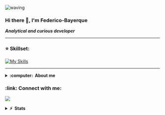 ![waving](https://capsule-render.vercel.app/api?type=waving&height=200&text=Fedebayer%20&fontAlignY=40&color=gradient)


### Hi there 👋, I'm Federico-Bayerque
***Analytical and curious developer***

<hr/>

### :star: Skillset:
[![My Skills](https://skillicons.dev/icons?i=dotnet,cs,java,spring,mysql,postgresql,docker,javascript,typescript,mongodb,nodejs,expressjs,angular,vuejs)](https://skillicons.dev)

<hr/>

<details close="true">
  <summary><b>:computer: &nbsp;About me</b></summary>
  
  - 🔭 I’m currently working on  ***Proyects***
  - 🌱 I’m currently learning ***AI***
  - 👯 I’m looking to collaborate on ***Java/JavaScript***
  - 💬 Ask me about ***Anything***
  - 📫 How to reach me: federicobayerque@gmail.com
  - ⚡ Fun fact: ***A shrimp's heart is in its head***
 </details>


<h3 align="left"> :link: Connect with me:</h3>

[![](https://img.shields.io/badge/linkedin-%230077B5.svg?style=for-the-badge&logo=linkedin)](https://www.linkedin.com/in/federicobayerque/)

 <details close="true">
  <summary><b>⚡ &nbsp;Stats</b></summary>
  
[![Visitor](https://visitor-badge.laobi.icu/badge?page_id=FedeBayer)](https://github.com/FedeBayer) 
[![GitHub followers](https://img.shields.io/github/followers/FedeBayer.svg?style=social&label=Follow)](https://github.com/FedeBayer?tab=followers)

<p><img src="https://github-readme-stats-sigma-seven.vercel.app/api?username=fedebayer&show_icons=true&locale=en&theme=react" alt="fedebayer"/><img src="https://github-readme-streak-stats.herokuapp.com/?user=fedebayer&theme=react" alt="fedebayer"/></p>
<img align="left" src="https://github-readme-stats-sigma-seven.vercel.app/api/top-langs?username=fedebayer&hide=html,php,yacc,smarty,handlebars&show_icons=true&locale=en&layout=compact&theme=react" />
 </details>
